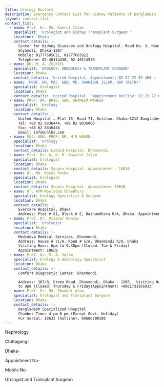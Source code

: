 ```yaml
---
title: Urology Doctors
description: Emergency Contact List for kidney Patients of Bangladesh
layout: contact-list
contact_list:
  - name: Prof. Dr. Md. Kamrul Islam
    specialist: 'Urologist and Kidney Transplant Surgeon '
    location: 'Dhaka '
    contact_details: |-
      Center for Kidney Diseases and Urology Hospital. Road No. 3, House No. 32
      Shyamoli, Dhaka-1207
      Mobile: 01777685821, 01777685822
      Telephone: 02-48114430, 02-48114570
  - name: DR. M. A. ZULKIFL
    specialist: 'UROLOGY, ANDROLOGY & TRANSPLANT SURGEON'
    location: Dhaka
    contact_details: 'United Hospital. Appointment: 02 22 22 62 466 : '
  - name: 'PROF. DR. MAJ. GEN. MD. SHAHIDUL ISLAM, SGP (RETD)'
    specialist: Urologist
    location: Dhaka
    contact_details: 'United Hospital . Appointment Hotline: 02 22 22 62 466'
  - name: PROF. DR. BRIG. GEN. SHAMEEM WAHEED
    specialist: 'Urology '
    location: Dhaka
    contact_details: |
      United Hospital . Plot 15, Road 71, Gulshan, Dhaka-1212 Bangladesh
      Tel: +88 02 8836444, +88 02 8836000
      Fax: +88 02 8836446
      Email: info@uhlbd.com
  - name: MAJ. GEN. PROF. DR. H R HARUN
    specialist: 'Urology '
    location: Dhaka
    contact_details: Labaid Hospital. Dhanmondi.
  - name: Prof. Dr. A. K. M. Anwarul Islam
    specialist: Urologist
    location: Dhaka
    contact_details: Square Hospital. Appointment - 10616
  - name: Dr. Md. Kamal Pasha
    specialist: Urologist
    location: Dhaka
    contact_details: Square Hospital. Appointment 10616
  - name: Dr. ATM Mowladad Chowdhury
    specialist: Urology Specialist & Surgeon
    location: Dhaka
    contact_details: |-
      Evercare Hospital, Dhaka
      Address: Plot # 81, Block # E, Bashundhara R/A, Dhaka. Appointment: 10678
  - name: Prof. Dr. Mizanur Rahman
    specialist: 'Urologist '
    location: Dhaka
    contact_details: |-
      Medinova Medical Services, Dhanmondi
      Address: House # 71/A, Road # 5/A, Dhanmondi R/A, Dhaka
      Visiting Hour: 6pm to 9.30pm (Closed: Tue & Friday)
      Appointment: 10658
  - name: Prof. Dr. M. A. Salam
    specialist: Urology & Andrology Specialist
    location: Dhaka
    contact_details: >-
      Comfort Diagnostic Center, Dhanmondi

      Address: 167/B, Green Road, Dhanmondi, Dhaka - 1205.  Visiting Hour: 7pm
      to 9pm (Closed: Thursday & Friday)Appointment: +8801731956033
  - name: Prof. Dr. Md. Shawkat Alam
    specialist: Urologist and Transplant Surgeon
    location: Dhaka
    contact_details: |-
      Bangladesh Specialized Hospital
      Chamber Time: 4 pm-6 pm (Except Govt. Holiday)
      For Serial: 10633 (hotline), 09666700100
---
```


Nephrology

Chittagong-

Dhaka-

Appointment No-

Mobile No-

Urologist and Transplant Surgeon
